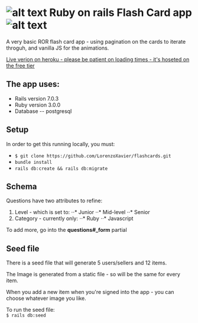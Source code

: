 [logo]: https://github.com/LorenzoXavier/flashcards/blob/0da3d8b293aaaf83bba7b015d046ca55d177d768/app/assets/images/favicon.ico "Logo"

# ![alt text][logo] Ruby on rails Flash Card app ![alt text][logo]

A very basic ROR flash card app - using pagination on the cards to iterate throguh, and vanilla JS for the animations.

[Live verion on heroku - please be patient on loading times - it's hoseted on the free tier](https://dev-flashcards.herokuapp.com)

## The app uses: 
* Rails version 7.0.3
* Ruby version 3.0.0
* Database -- postgresql

## Setup
In order to get this running locally, you must:
* ``$ git clone https://github.com/LorenzoXavier/flashcards.git``
* ``bundle install``
* ``rails db:create && rails db:migrate``

## Schema
Questions have two attributes to refine:
1. Level - which is set to:
⋅⋅* Junior
⋅⋅* Mid-level
⋅⋅* Senior
2. Category - currently only:
⋅⋅* Ruby
⋅⋅* Javascript

To add more, go into the **questions#_form** partial

## Seed file

There is a seed file that will generate 5 users/sellers and 12 items. 

The Image is generated from a static file - so will be the same for every item. 

When you add a new item when you're signed into the app - you can choose whatever image you like.

To run the seed file: </br>
``$ rails db:seed``


